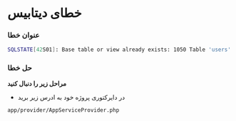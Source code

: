 #  خطای دیتابیس
### عنوان خطا
```bash
SQLSTATE[42S01]: Base table or view already exists: 1050 Table 'users' already exists (SQL: create table users
```

### حل خطا
__مراحل زیر را دنبال کنید__

* در دایرکتوری پروژه خود به ادرس زیر برید
```bash 
app/provider/AppServiceProvider.php
```
